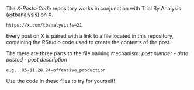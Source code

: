 The _X-Posts-Code_ repository works in conjunction with Trial By Analysis (@tbanalysis) on X.

	https://x.com/tbanalysis?s=21

Every post on X is paired with a link to a file located in this repository, containing the RStudio code used to create the contents of the post.

The there are three parts to the file naming mechanism: _post number - date posted - post description_
	
	e.g., X5-11.28.24-offensive_production

Use the code in these files to try for yourself!
